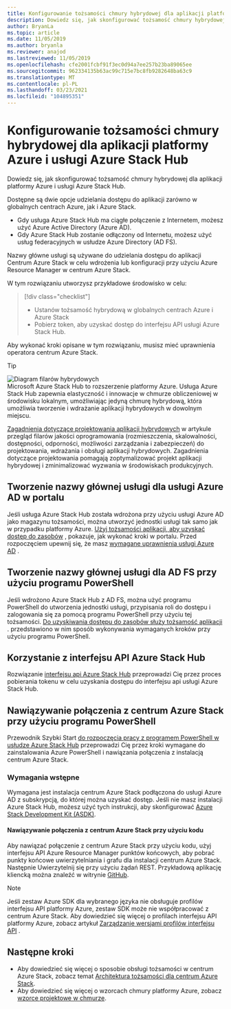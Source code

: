 ```yaml
---
title: Konfigurowanie tożsamości chmury hybrydowej dla aplikacji platformy Azure i usługi Azure Stack Hub
description: Dowiedz się, jak skonfigurować tożsamość chmury hybrydowej dla platformy Azure i aplikacji Azure Stack Hub.
author: BryanLa
ms.topic: article
ms.date: 11/05/2019
ms.author: bryanla
ms.reviewer: anajod
ms.lastreviewed: 11/05/2019
ms.openlocfilehash: cfe2001fcbf91f3ec0d94a7ee257b23ba89065ee
ms.sourcegitcommit: 962334135b63ac99c715e7bc8fb9282648ba63c9
ms.translationtype: MT
ms.contentlocale: pl-PL
ms.lasthandoff: 03/23/2021
ms.locfileid: "104895351"
---
```

# <a name="configure-hybrid-cloud-identity-for-azure-and-azure-stack-hub-apps"></a>Konfigurowanie tożsamości chmury hybrydowej dla aplikacji platformy Azure i usługi Azure Stack Hub

Dowiedz się, jak skonfigurować tożsamość chmury hybrydowej dla aplikacji platformy Azure i usługi Azure Stack Hub.

Dostępne są dwie opcje udzielania dostępu do aplikacji zarówno w globalnych centrach Azure, jak i Azure Stack.

 * Gdy usługa Azure Stack Hub ma ciągłe połączenie z Internetem, możesz użyć Azure Active Directory (Azure AD).
 * Gdy Azure Stack Hub zostanie odłączony od Internetu, możesz użyć usług federacyjnych w usłudze Azure Directory (AD FS).

Nazwy główne usługi są używane do udzielania dostępu do aplikacji Centrum Azure Stack w celu wdrożenia lub konfiguracji przy użyciu Azure Resource Manager w centrum Azure Stack.

W tym rozwiązaniu utworzysz przykładowe środowisko w celu:

> [!div class="checklist"]
> - Ustanów tożsamość hybrydową w globalnych centrach Azure i Azure Stack
> - Pobierz token, aby uzyskać dostęp do interfejsu API usługi Azure Stack Hub.

Aby wykonać kroki opisane w tym rozwiązaniu, musisz mieć uprawnienia operatora centrum Azure Stack.

> [!Tip]  
> ![Diagram filarów hybrydowych](./media/solution-deployment-guide-cross-cloud-scaling/hybrid-pillars.png)  
> Microsoft Azure Stack Hub to rozszerzenie platformy Azure. Usługa Azure Stack Hub zapewnia elastyczność i innowacje w chmurze obliczeniowej w środowisku lokalnym, umożliwiając jedyną chmurę hybrydową, która umożliwia tworzenie i wdrażanie aplikacji hybrydowych w dowolnym miejscu.  
> 
> [Zagadnienia dotyczące projektowania aplikacji hybrydowych](overview-app-design-considerations.md) w artykule przegląd filarów jakości oprogramowania (rozmieszczenia, skalowalności, dostępności, odporności, możliwości zarządzania i zabezpieczeń) do projektowania, wdrażania i obsługi aplikacji hybrydowych. Zagadnienia dotyczące projektowania pomagają zoptymalizować projekt aplikacji hybrydowej i zminimalizować wyzwania w środowiskach produkcyjnych.

## <a name="create-a-service-principal-for-azure-ad-in-the-portal"></a>Tworzenie nazwy głównej usługi dla usługi Azure AD w portalu

Jeśli usługa Azure Stack Hub została wdrożona przy użyciu usługi Azure AD jako magazynu tożsamości, można utworzyć jednostki usługi tak samo jak w przypadku platformy Azure. [Użyj tożsamości aplikacji, aby uzyskać dostęp do zasobów](/azure-stack/operator/azure-stack-create-service-principals#manage-an-azure-ad-app-identity) , pokazuje, jak wykonać kroki w portalu. Przed rozpoczęciem upewnij się, że masz [wymagane uprawnienia usługi Azure AD](/azure/azure-resource-manager/resource-group-create-service-principal-portal#required-permissions) .

## <a name="create-a-service-principal-for-ad-fs-using-powershell"></a>Tworzenie nazwy głównej usługi dla AD FS przy użyciu programu PowerShell

Jeśli wdrożono Azure Stack Hub z AD FS, można użyć programu PowerShell do utworzenia jednostki usługi, przypisania roli do dostępu i zalogowania się za pomocą programu PowerShell przy użyciu tej tożsamości. [Do uzyskiwania dostępu do zasobów służy tożsamość aplikacji](/azure-stack/operator/azure-stack-create-service-principals#manage-an-ad-fs-app-identity) . przedstawiono w nim sposób wykonywania wymaganych kroków przy użyciu programu PowerShell.

## <a name="using-the-azure-stack-hub-api"></a>Korzystanie z interfejsu API Azure Stack Hub

Rozwiązanie [interfejsu api Azure Stack Hub](/azure-stack/user/azure-stack-rest-api-use)  przeprowadzi Cię przez proces pobierania tokenu w celu uzyskania dostępu do interfejsu api usługi Azure Stack Hub.

## <a name="connect-to-azure-stack-hub-using-powershell"></a>Nawiązywanie połączenia z centrum Azure Stack przy użyciu programu PowerShell

Przewodnik Szybki Start [do rozpoczęcia pracy z programem PowerShell w usłudze Azure Stack Hub](/azure-stack/operator/azure-stack-powershell-install) przeprowadzi Cię przez kroki wymagane do zainstalowania Azure PowerShell i nawiązania połączenia z instalacją centrum Azure Stack.

### <a name="prerequisites"></a>Wymagania wstępne

Wymagana jest instalacja centrum Azure Stack podłączona do usługi Azure AD z subskrypcją, do której można uzyskać dostęp. Jeśli nie masz instalacji Azure Stack Hub, możesz użyć tych instrukcji, aby skonfigurować [Azure Stack Development Kit (ASDK)](/azure-stack/asdk/asdk-install).

#### <a name="connect-to-azure-stack-hub-using-code"></a>Nawiązywanie połączenia z centrum Azure Stack przy użyciu kodu

Aby nawiązać połączenie z centrum Azure Stack przy użyciu kodu, użyj interfejsu API Azure Resource Manager punktów końcowych, aby pobrać punkty końcowe uwierzytelniania i grafu dla instalacji centrum Azure Stack. Następnie Uwierzytelnij się przy użyciu żądań REST. Przykładową aplikację kliencką można znaleźć w witrynie [GitHub](https://github.com/shriramnat/HybridARMApplication).

>[!Note]
>Jeśli zestaw Azure SDK dla wybranego języka nie obsługuje profilów interfejsu API platformy Azure, zestaw SDK może nie współpracować z centrum Azure Stack. Aby dowiedzieć się więcej o profilach interfejsu API platformy Azure, zobacz artykuł [Zarządzanie wersjami profilów interfejsu API](/azure-stack/user/azure-stack-version-profiles) .

## <a name="next-steps"></a>Następne kroki

- Aby dowiedzieć się więcej o sposobie obsługi tożsamości w centrum Azure Stack, zobacz temat [Architektura tożsamości dla centrum Azure Stack](/azure-stack/operator/azure-stack-identity-architecture).
- Aby dowiedzieć się więcej o wzorcach chmury platformy Azure, zobacz [wzorce projektowe w chmurze](/azure/architecture/patterns).
